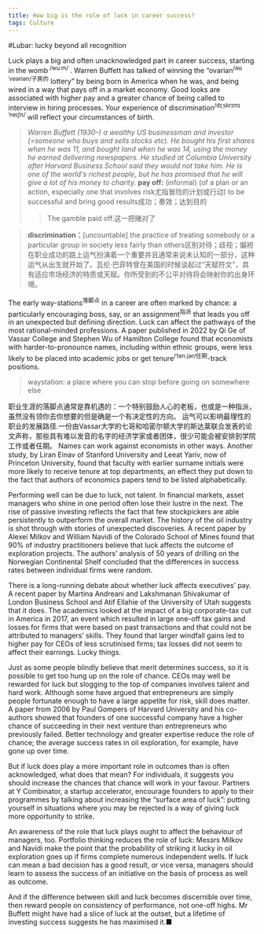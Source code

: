 ```yaml
---
title: How big is the role of luck in career success?
tags: Culture
---
```


#Lubar: lucky beyond all recognition

Luck plays a big and often unacknowledged part in career success, starting in the womb<sup> /wuːm/ </sup>. Warren Buffett has talked of winning the “ovarian<sup>/əʊˈveəriən/子房的</sup> lottery” by being born in America when he was, and being wired in a way that pays off in a market economy. Good looks are associated with higher pay and a greater chance of being called to interview in hiring processes. Your experience of discrimination<sup>/dɪˌskrɪmɪˈneɪʃn/</sup> will reflect your circumstances of birth.
>_Warren Buffett (1930–) a wealthy US businessman and investor (=someone who buys and sells stocks etc). He bought his first shares when he was 11, and bought land when he was 14, using the money he earned delivering newspapers. He studied at Columbia University after Harvard Business School said they would not take him. He is one of the world's richest people, but he has promised that he will give a lot of his money to charity._
>**pay off:** (informal) (of a plan or an action, especially one that involves risk尤指冒险的计划或行动) to be successful and bring good results成功；奏效；达到目的<br>
>>The gamble paid off.这一把赌对了      

>**discrimination：**[uncountable] the practice of treating somebody or a particular group in society less fairly than others区别对待；歧视；偏袒
在职业成功的路上运气扮演着一个重要并且通常来说未认知的一部分，这种运气从出生就开始了。瓦伦·巴菲特曾在美国的时候谈起过“天赋符文”，具有适应市场经济的特质或天赋。你所受到的不公平对待将会映射你的出身环境。

The early way-stations<sup>落脚点</sup> in a career are often marked by chance: a particularly encouraging boss, say, or an assignment<sup>指派</sup> that leads you off in an unexpected but defining direction. Luck can affect the pathways of the most rational-minded professions. A paper published in 2022 by Qi Ge of Vassar College and Stephen Wu of Hamilton College found that economists with harder-to-pronounce names, including within ethnic groups, were less likely to be placed into academic jobs or get tenure<sup>/ˈten.jər/任期</sup>-track positions.
>waystation: a place where you can stop before going on somewhere else<br>

职业生涯的落脚点通常是靠机遇的：一个特别鼓励人心的老板，也或是一种指派，虽然没有领你去你想要的但是确是一个有决定性的方向。
运气可以影响最理性的职业的发展路径.一份由Vassar大学的七哥和哈密尔顿大学的斯达棻联合发表的论文声称，那些具有难以发音的名字的经济学家或者团体，很少可能会被安排到学院工作或者任期。
Names can work against economists in other ways. Another study, by Liran Einav of Stanford University and Leeat Yariv, now of Princeton University, found that faculty with earlier surname initials were more likely to receive tenure at top departments, an effect they put down to the fact that authors of economics papers tend to be listed alphabetically.

Performing well can be due to luck, not talent. In financial markets, asset managers who shine in one period often lose their lustre in the next. The rise of passive investing reflects the fact that few stockpickers are able persistently to outperform the overall market. The history of the oil industry is shot through with stories of unexpected discoveries. A recent paper by Alexei Milkov and William Navidi of the Colorado School of Mines found that 90% of industry practitioners believe that luck affects the outcome of exploration projects. The authors’ analysis of 50 years of drilling on the Norwegian Continental Shelf concluded that the differences in success rates between individual firms were random.

There is a long-running debate about whether luck affects executives’ pay. A recent paper by Martina Andreani and Lakshmanan Shivakumar of London Business School and Atif Ellahie of the University of Utah suggests that it does. The academics looked at the impact of a big corporate-tax cut in America in 2017, an event which resulted in large one-off tax gains and losses for firms that were based on past transactions and that could not be attributed to managers’ skills. They found that larger windfall gains led to higher pay for CEOs of less scrutinised firms; tax losses did not seem to affect their earnings. Lucky things.

Just as some people blindly believe that merit determines success, so it is possible to get too hung up on the role of chance. CEOs may well be rewarded for luck but slogging to the top of companies involves talent and hard work. Although some have argued that entrepreneurs are simply people fortunate enough to have a large appetite for risk, skill does matter. A paper from 2006 by Paul Gompers of Harvard University and his co-authors showed that founders of one successful company have a higher chance of succeeding in their next venture than entrepreneurs who previously failed. Better technology and greater expertise reduce the role of chance; the average success rates in oil exploration, for example, have gone up over time.

But if luck does play a more important role in outcomes than is often acknowledged, what does that mean? For individuals, it suggests you should increase the chances that chance will work in your favour. Partners at Y Combinator, a startup accelerator, encourage founders to apply to their programmes by talking about increasing the “surface area of luck”: putting yourself in situations where you may be rejected is a way of giving luck more opportunity to strike.

An awareness of the role that luck plays ought to affect the behaviour of managers, too. Portfolio thinking reduces the role of luck: Messrs Milkov and Navidi make the point that the probability of striking it lucky in oil exploration goes up if firms complete numerous independent wells. If luck can mean a bad decision has a good result, or vice versa, managers should learn to assess the success of an initiative on the basis of process as well as outcome.

And if the difference between skill and luck becomes discernible over time, then reward people on consistency of performance, not one-off highs. Mr Buffett might have had a slice of luck at the outset, but a lifetime of investing success suggests he has maximised it.■